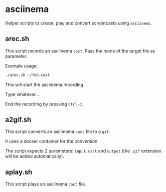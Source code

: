 # asciinema

Helper scripts to create, play and convert screencasts using `asciinema`.

## arec.sh

This script records an asciinema `cast`. Pass the name of the target file as parameter.

Example usage:

```sh
./arec.sh ~/foo.cast
```

This will start the asciinema recording.

Type whatever...

End the recording by pressing `Ctrl-d`.

## a2gif.sh

This script converts an asciinema `cast` file to a `gif`.

It uses a docker container for the conversion.

The script expects 2 parameters: `input.cast` and `output` (the `.gif` extension will be added automatically).

## aplay.sh

This script plays an asciinema `cast` file.

